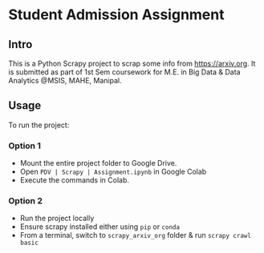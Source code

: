 # Student Admission Assignment
## Intro
This is a Python Scrapy project to scrap some info from https://arxiv.org. It is submitted as part of 1st Sem coursework for M.E. in Big Data & Data Analytics @MSIS, MAHE, Manipal.

## Usage
To run the project:

### Option 1
* Mount the entire project folder to Google Drive.
* Open `PDV | Scrapy | Assignment.ipynb` in Google Colab
* Execute the commands in Colab.

### Option 2
* Run the project locally
* Ensure scrapy installed either using `pip` or `conda`
* From a terminal, switch to `scrapy_arxiv_org` folder & run `scrapy crawl basic`